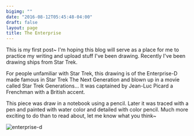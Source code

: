 ```yaml
---
bigimg: ""
date: "2016-08-12T05:45:48-04:00"
draft: false
layout: page
title: The Enterprise
---
```


This is my first post~ I'm hoping this blog will serve as a place for me to practice my writing and upload stuff I've been drawing. Recently I've been drawing ships from Star Trek.

For people unfamiliar with Star Trek, this drawing is of the Enterprise-D made famous in Star Trek The Next Generation and blown up in a movie called Star Trek Generations... It was captained by Jean-Luc Picard a Frenchman with a British accent. 

This piece was draw in a notebook using a pencil. Later it was traced with a pen and painted with water color and detailed with color pencil. Much more exciting to do than to read about, let me know what you think~


![enterprise-d](/images/enterprise-d.jpg)